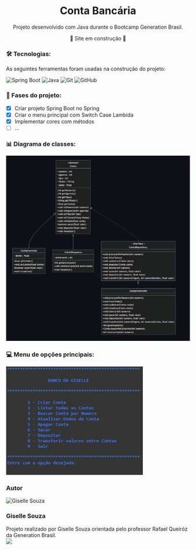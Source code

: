 <h1 align="center">Conta Bancária</h1>
<p align="center">Projeto desenvolvido com Java durante o Bootcamp Generation Brasil.</p>

<p align="center">🚧 Site em construção 🚧<p>

### 🛠 Tecnologias:

As seguintes ferramentas foram usadas na construção do projeto:

![Spring Boot](https://img.shields.io/badge/Spring-6DB33F?style=flat&logo=spring&logoColor=white)
![Java](https://img.shields.io/badge/Java-ED8B00?style=flat&logo=java&logoColor=white)
![Git](https://img.shields.io/badge/-Git-05122A?style=flat&logo=git)
![GitHub](https://img.shields.io/badge/-GitHub-05122A?style=flat&logo=github)


### 📝 Fases do projeto: 

- [x] Criar projeto Spring Boot no Spring 
- [x] Criar o menu principal com Switch Case Lambida
- [x] Implementar cores com métodos
- [ ] ...

### 📊 Diagrama de classes:

<img src="DiagramaDeClases.png" alt="Foto do diagrama de classes">

### 💻 Menu de opções principais:
  
<img src="MenuPrincipal.png" alt="Foto com a imagem do menu principal">


<h3>Autor</h3>
<img alt="Giselle Souza" title="Giselle Souza" src="https://github.com/gisellesouzaa.png" height="100" width="100"/>
<h3>Giselle Souza</h3>
Projeto realizado por Giselle Souza orientada pelo professor Rafael Queiróz da Generation Brasil.
<br>
<a href="https://www.linkedin.com/in/giselle-de-souza-gabriel/" target="_blank"><img src="https://img.shields.io/badge/-LinkedIn-%230077B5?style=flat&logo=linkedin&logoColor=white" target="_blank"></a>
